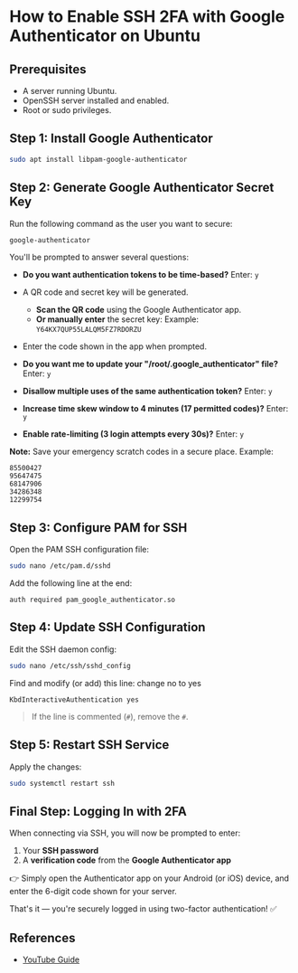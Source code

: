# How to Enable SSH 2FA with Google Authenticator on Ubuntu

## Prerequisites

- A server running Ubuntu.
- OpenSSH server installed and enabled.
- Root or sudo privileges.

## Step 1: Install Google Authenticator

```sh
sudo apt install libpam-google-authenticator
```

## Step 2: Generate Google Authenticator Secret Key

Run the following command as the user you want to secure:

```sh
google-authenticator
```

You'll be prompted to answer several questions:

- **Do you want authentication tokens to be time-based?**
  Enter: `y`

- A QR code and secret key will be generated.

  - **Scan the QR code** using the Google Authenticator app.
  - **Or manually enter** the secret key:
    Example: `Y64KX7QUP55LALQM5FZ7RDORZU`

- Enter the code shown in the app when prompted.

- **Do you want me to update your "/root/.google_authenticator" file?**
  Enter: `y`

- **Disallow multiple uses of the same authentication token?**
  Enter: `y`

- **Increase time skew window to 4 minutes (17 permitted codes)?**
  Enter: `y`

- **Enable rate-limiting (3 login attempts every 30s)?**
  Enter: `y`

**Note:** Save your emergency scratch codes in a secure place. Example:

```
85500427
95647475
68147906
34286348
12299754
```

## Step 3: Configure PAM for SSH

Open the PAM SSH configuration file:

```sh
sudo nano /etc/pam.d/sshd
```

Add the following line at the end:

```
auth required pam_google_authenticator.so
```

## Step 4: Update SSH Configuration

Edit the SSH daemon config:

```sh
sudo nano /etc/ssh/sshd_config
```

Find and modify (or add) this line:
change no to yes

```
KbdInteractiveAuthentication yes
```

> If the line is commented (`#`), remove the `#`.

## Step 5: Restart SSH Service

Apply the changes:

```sh
sudo systemctl restart ssh
```

## Final Step: Logging In with 2FA

When connecting via SSH, you will now be prompted to enter:

1. Your **SSH password**
2. A **verification code** from the **Google Authenticator app**

👉 Simply open the Authenticator app on your Android (or iOS) device, and enter the 6-digit code shown for your server.

That's it — you're securely logged in using two-factor authentication! ✅

## References

- [YouTube Guide](https://youtu.be/8zPR-maW-9I?si=donplIafBY02Dpod)
